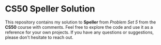 # CS50 Speller Solution

This repository contains my solution to **Speller** from _Problem Set 5_ from the **CS50** course with comments.
Feel free to explore the code and use it as a reference for your own projects. If you have any questions or suggestions, please don't hesitate to reach out.
